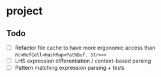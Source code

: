 # project

## Todo

- [ ] Refactor file cache to have more ergonomic access than `Rc<RefCell<HashMap<PathBuf, Str>>>`
- [ ] LHS expression differentiation / context-based parsing
- [ ] Pattern matching expression parsing + tests
